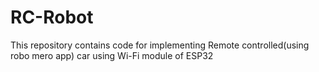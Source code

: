 # RC-Robot
This repository contains code for implementing Remote controlled(using robo mero app) car using Wi-Fi module of ESP32
